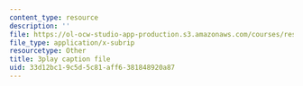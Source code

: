 ```yaml
---
content_type: resource
description: ''
file: https://ol-ocw-studio-app-production.s3.amazonaws.com/courses/res-6-008-digital-signal-processing-spring-2011/33d12bc19c5d5c81aff6381848920a87_AsSsGjaBbas.vtt
file_type: application/x-subrip
resourcetype: Other
title: 3play caption file
uid: 33d12bc1-9c5d-5c81-aff6-381848920a87
---
```

